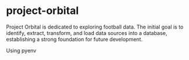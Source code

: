# project-orbital
Project Orbital is dedicated to exploring football data. The initial goal is to identify, extract, transform, and load data sources into a database, establishing a strong foundation for future development.



Using pyenv 
